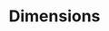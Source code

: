 ---
layout: default
bigquery: https://console.cloud.google.com/bigquery?p=covid-19-dimensions-ai&page=table&d=data&t=publications
contributors: Digital Science, https://www.digital-science.com/
cost: Free for personal, non-commercial use.
description: Dimensions contains more than 100 million publications, ranging from
  articles published in scholarly journals, books and book chapters, to preprints
  and conference proceedings. All publications are contextualized with linked data
  sets, funding, publications, patents, clinical trials, and policy documents. You
  can also view associated categories, funders, institutions, and researcher profiles.
documentation: https://docs.dimensions.ai/bigquery/index.html
last_edit: Mon, 04 Apr 2022 19:04:00 GMT
location: https://www.dimensions.ai/products/free/
maintained_by: Digital Science, https://www.digital-science.com/
schema_fields: '[''associated_publication_pmid'', ''current_assignee_countries'',
  ''category_icrp_ct'', ''jurisdiction'', ''family_id'', ''ipcr'', ''filing_date'',
  ''cited_by_ids'', ''proceedings_title'', ''category_rcdc'', ''filing_year'', ''funding_cad'',
  ''current_assignee'', ''repository_id'', ''subtitles'', ''conditions'', ''publication_date'',
  ''associated_publication_arxiv_id'', ''granted_year'', ''category_hrcs_hc'', ''end_year'',
  ''funder_org_cities'', ''original_assignee'', ''research_org_city_names'', ''associated_grant_ids'',
  ''grant_number'', ''open_access_categories_v2'', ''registry'', ''category_hra'',
  ''supporting_grant_ids'', ''filing_status'', ''publication_ids'', ''metrics'', ''journal_lists'',
  ''inventor_names'', ''isbn'', ''categories'', ''research_orgs'', ''description'',
  ''family_members_ids'', ''research_org_country_names'', ''category_icrp_cso'', ''active_years'',
  ''year'', ''book_series_title'', ''date_print'', ''category_sdg'', ''phase'', ''gender'',
  ''category_uoa'', ''id'', ''citations_count'', ''license'', ''relationships'', ''book_title'',
  ''funding_cny'', ''associated_publication_doi'', ''acronym'', ''pmcid'', ''funding_currency'',
  ''investigators'', ''funder_org_acronyms'', ''labels'', ''acknowledgements'', ''category_hrcs_rac'',
  ''patent_ids'', ''arxiv_id'', ''authors'', ''expiration_date'', ''pmid'', ''date'',
  ''current_assignee_orgs'', ''funding_details'', ''legal_events'', ''name'', ''funding_usd'',
  ''acronyms'', ''aliases'', ''abstract'', ''funder_org_countries'', ''start_year'',
  ''repository_name'', ''date_normal'', ''email_address'', ''cpc'', ''priority_year'',
  ''funder_org'', ''funding_amount'', ''conference'', ''repository_url'', ''interventions'',
  ''citations'', ''funding_jpy'', ''language'', ''funding_gbp'', ''research_org_state_names'',
  ''doi'', ''category_for'', ''resulting_publication_ids'', ''date_modified'', ''research_org_cities'',
  ''title'', ''mesh_terms'', ''assignee_countries'', ''category_bra'', ''original_assignee_countries'',
  ''funder_orgs'', ''pages'', ''linkout'', ''resulting_publication_doi'', ''editors'',
  ''funding_nzd'', ''source_id'', ''end_date'', ''external_ids'', ''clinical_trial_ids'',
  ''parent_id'', ''links'', ''application_number'', ''kind'', ''funder_org_state_codes'',
  ''established'', ''created_date'', ''concepts'', ''original_assignee_orgs'', ''publication_year'',
  ''citation_string'', ''issue'', ''priority_date'', ''type'', ''mesh_headings'',
  ''funding_aud'', ''legal_status'', ''funding_chf'', ''journal'', ''associated_publication_id'',
  ''publisher'', ''expiration_year'', ''research_org_state_codes'', ''family_count'',
  ''organisation_details'', ''date_inserted'', ''original_abstract'', ''wikipedia_url'',
  ''eisbn'', ''date_imported_gbq'', ''granted_date'', ''original_title'', ''reference_ids'',
  ''funder_countries'', ''altmetrics'', ''start_date'', ''date_online'', ''embargo_date'',
  ''foa_number'', ''volume'', ''open_access_categories'', ''status'', ''types'', ''researcher_ids'',
  ''research_org_countries'', ''address'', ''brief_title'', ''assignee_orgs'', ''funding_eur'']'
shortname: dimensions
tags:
- scholarly literature
- patents
- funding
- clinical trials
- academic profiles
terms_of_use: 'Use of both the Dimensions COVID-19 dataset and full Dimensions dataset
  are subject to the Dimensions Terms of use: https://www.dimensions.ai/policies-terms-legal '
title: Dimensions
uuid: dcff88bd-fe6b-4fdb-8159-809bf9d7bc1c
---